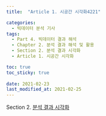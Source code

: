 ```yaml
---
title:  "Article 1. 시공간 시각화4221"

categories:
  - 빅데이터 분석 기사
tags: 
  - Part 4. 빅데이터 결과 해석
  - Chapter 2. 분석 결과 해석 및 활용
  - Section 2. 분석 결과 시각화
  - Article 1. 시공간 시각화

toc: true
toc_sticky: true
 
date: 2021-02-23
last_modified_at: 2021-02-25
---
```


Section 2. [분석 결과 시각화]()
